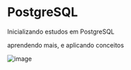 # PostgreSQL

Inicializando estudos em PostgreSQL

aprendendo mais, e aplicando conceitos

![image](https://user-images.githubusercontent.com/84997869/176073715-93eaf5b7-bbdd-4d33-baed-0f41e0207e0b.png)
